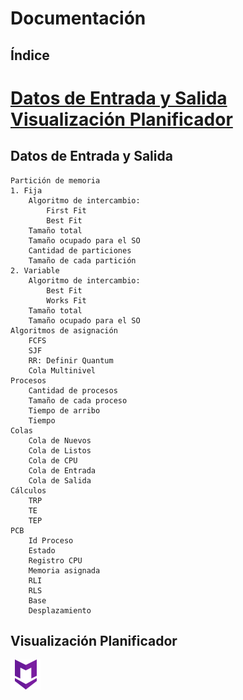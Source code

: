 # Documentación
## **Índice**   
# __[Datos de Entrada y Salida](#id1) [Visualización Planificador](#id2)__

## Datos de Entrada y Salida<a name="id1"></a>
	Partición de memoria
	1. Fija
		Algoritmo de intercambio:
			First Fit
			Best Fit
		Tamaño total
		Tamaño ocupado para el SO
		Cantidad de particiones
		Tamaño de cada partición
	2. Variable
		Algoritmo de intercambio:
			Best Fit
			Works Fit
		Tamaño total
		Tamaño ocupado para el SO
	Algoritmos de asignación
		FCFS
		SJF
		RR: Definir Quantum
		Cola Multinivel
	Procesos
		Cantidad de procesos
		Tamaño de cada proceso
		Tiempo de arribo
		Tiempo 
	Colas
		Cola de Nuevos
		Cola de Listos
		Cola de CPU
		Cola de Entrada
		Cola de Salida
	Cálculos
		TRP
		TE
		TEP
	PCB
		Id Proceso
		Estado
		Registro CPU
		Memoria asignada
		RLI
		RLS
		Base
		Desplazamiento

## Visualización Planificador<a name="id2"></a>

![alt text](https://github.com/adam-p/markdown-here/raw/master/src/common/images/icon48.png "Logo Title Text 1")